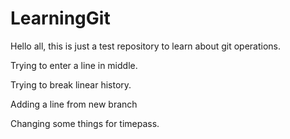 # LearningGit

Hello all, this is just a test repository to learn about git operations.

Trying to enter a line in middle.


Trying to break linear history.

Adding a line from new branch

Changing some things for timepass.

